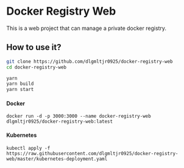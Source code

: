 # Docker Registry Web

This is a web project that can manage a private docker registry.

## How to use it?

```bash
git clone https://github.com/dlgmltjr0925/docker-registry-web
cd docker-registry-web

yarn
yarn build
yarn start
```

#### Docker

```
docker run -d -p 3000:3000 --name docker-registry-web dlgmltjr0925/docker-registry-web:latest
```

#### Kubernetes

```
kubectl apply -f https://raw.githubusercontent.com/dlgmltjr0925/docker-registry-web/master/kubernetes-deployment.yaml
```
